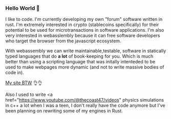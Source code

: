 ### Hello World 👋
I like to code. I'm currently developing my own "forum" software written in rust. I'm extremely interested in crypto (stablecoins specifically) for their potential to be used for microtransactions in software applications. I'm also very interested in webasslembly because it can free software developers who target the browser from the javascript ecosystem.

With webassembly we can write maintainable,testable, software in statically typed languages that do **a lot** of book-keeping for you. Which is much better than using a scripting language that was initally intenteded to be used to make webpages more dynamic (and not to write massive bodies of code in).

<a href="https://www.blackbot.club">My site BTW</a> 👌👌

Also I used to write <a href="https://www.youtube.com/@thecoast47/videos" physics simulations in c++ </a> a lot when I was a teen, I don't really have the code anymore but I've been planning on rewriting some of my engines in Rust.

<!--
**K-C-DaCosta/K-C-DaCosta** is a ✨ _special_ ✨ repository because its `README.md` (this file) appears on your GitHub profile.

Here are some ideas to get you started:

- 🔭 I’m currently working on ...
- 🌱 I’m currently learning ...
- 👯 I’m looking to collaborate on ...
- 🤔 I’m looking for help with ...
- 💬 Ask me about ...
- 📫 How to reach me: ...
- 😄 Pronouns: ...
- ⚡ Fun fact: ...
-->
